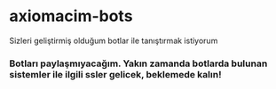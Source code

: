 # axiomacim-bots
Sizleri geliştirmiş olduğum botlar ile tanıştırmak istiyorum

### Botları paylaşmıyacağım. Yakın zamanda botlarda bulunan sistemler ile ilgili ssler gelicek, beklemede kalın!
